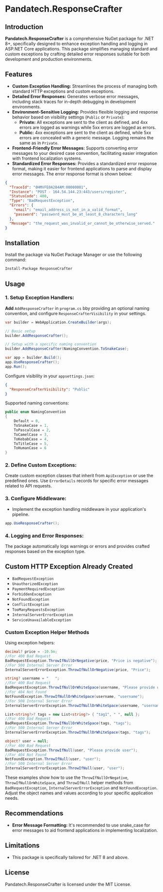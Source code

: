 # Pandatech.ResponseCrafter

## Introduction

**Pandatech.ResponseCrafter** is a comprehensive NuGet package for .NET 8+, specifically designed to enhance exception
handling and logging in ASP.NET Core applications. This package simplifies managing standard and custom exceptions by
crafting detailed error responses suitable for both development and production environments.

## Features

* **Custom Exception Handling:** Streamlines the process of managing both standard HTTP exceptions and custom
  exceptions.
* **Detailed Error Responses:** Generates verbose error messages, including stack traces for in-depth debugging in
  development environments.
* **Environment-Sensitive Logging:** Provides flexible logging and response behavior based on visibility
  settings (`Public` or `Private`):
    - **Private:** All exceptions are sent to the client as defined, and 4xx errors are logged as warnings while 5xx
      errors are logged as errors.
    - **Public:** 4xx exceptions are sent to the client as defined, while 5xx errors are concealed with a generic
      message. Logging remains the same as in `Private`.
* **Frontend-Friendly Error Messages:** Supports converting error messages to your desired case convention, facilitating
  easier integration with frontend localization systems.
* **Standardized Error Responses:** Provides a standardized error response format, making it easier for frontend
  applications to parse and display error messages. The error response format is shown below:

```json
{
  "TraceId": "0HMVFE0A284AM:00000001",
  "Instance": "POST - 164.54.144.23:443/users/register",
  "StatusCode": 400,
  "Type": "BadRequestException",
  "Errors": {
    "email": "email_address_is_not_in_a_valid_format",
    "password": "password_must_be_at_least_8_characters_long"
  },
  "Message": "the_request_was_invalid_or_cannot_be_otherwise_served."
}
````

## Installation

Install the package via NuGet Package Manager or use the following command:

```bash
Install-Package ResponseCrafter
```

## Usage

### 1. Setup Exception Handlers:

**Add** `AddResponseCrafter` in `program.cs` bby providing an optional naming convention, and
configure `ResponseCrafterVisibility` in your settings.

```csharp
var builder = WebApplication.CreateBuilder(args);

// Basic setup
builder.AddResponseCrafter();

// Setup with a specific naming convention
builder.AddResponseCrafter(NamingConvention.ToSnakeCase);

var app = builder.Build();
app.UseResponseCrafter();
app.Run();
```

Configure visibility in your `appsettings.json`:

```json
{
  "ResponseCrafterVisibility": "Public"
}
```

Supported naming conventions:

```csharp
public enum NamingConvention
{
    Default = 0,
    ToSnakeCase = 1,
    ToPascalCase = 2,
    ToCamelCase = 3,
    ToKebabCase = 4,
    ToTitleCase = 5,
    ToHumanCase = 6
}
```

### 2. Define Custom Exceptions:

Create custom exception classes that inherit from `ApiException` or use the predefined ones. Use `ErrorDetails` records
for
specific error messages related to API requests.

### 3. Configure Middleware:

* Implement the exception handling middleware in your application's pipeline.

```csharp
app.UseResponseCrafter();
```

### 4. Logging and Error Responses:

The package automatically logs warnings or errors and provides crafted responses based on the exception type.

## Custom HTTP Exception Already Created

* `BadRequestException`
* `UnauthorizedException`
* `PaymentRequiredException`
* `ForbiddenException`
* `NotFoundException`
* `ConflictException`
* `TooManyRequestsException`
* `InternalServerErrorException`
* `ServiceUnavailableException`

### Custom Exception Helper Methods

Using exception helpers:

```csharp
decimal? price = -10.5m;
//For 400 Bad Request
BadRequestException.ThrowIfNullOrNegative(price, "Price is negative");
//For 500 Internal Server Error
InternalServerErrorException.ThrowIfNullOrNegative(price, "Price");

string? username = "   ";
//For 400 Bad Request
BadRequestException.ThrowIfNullOrWhiteSpace(username, "Please provide username");
//For 404 Not Found
NotFoundException.ThrowIfNullOrWhiteSpace(username, "username");
//For 500 Internal Server Error
InternalServerErrorException.ThrowIfNullOrWhiteSpace(username, "username");

List<string?>? tags = new List<string?> { "tag1", " ", null };
//For 400 Bad Request
BadRequestException.ThrowIfNullOrWhiteSpace(tags, "tags");
//For 500 Internal Server Error
InternalServerErrorException.ThrowIfNullOrWhiteSpace(tags, "tags");

object? user = null;
//For 400 Bad Request
BadRequestException.ThrowIfNull(user, "Please provide user");
//For 404 Not Found
NotFoundException.ThrowIfNull(user, "user");
//For 500 Internal Server Error
InternalServerErrorException.ThrowIfNull(user, "user");
```

These examples show how to use the `ThrowIfNullOrNegative`, `ThrowIfNullOrWhiteSpace`, and `ThrowIfNull` helper methods
from `BadRequestException`, `InternalServerErrorException` and `NotFoundException`. Adjust the object names and values according to your specific
application needs.

## Recommendations

* **Error Message Formatting:** It's recommended to use snake_case for error messages to aid frontend applications in
  implementing localization.

## Limitations

* This package is specifically tailored for .NET 8 and above.

## License

Pandatech.ResponseCrafter is licensed under the MIT License.